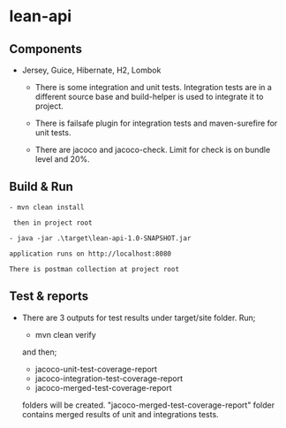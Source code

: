 # lean-api

## Components
    
- Jersey, Guice, Hibernate, H2, Lombok
    
  - There is some integration and unit tests. Integration tests are in a different source base and build-helper is used
    to integrate it to project.
    
  - There is failsafe plugin for integration tests and maven-surefire for unit tests. 
    
  - There are jacoco and jacoco-check. Limit for check is on bundle level and 20%.
    
    
## Build & Run

    - mvn clean install
    
     then in project root
     
    - java -jar .\target\lean-api-1.0-SNAPSHOT.jar
    
    application runs on http://localhost:8080
    
    There is postman collection at project root
    
## Test & reports

- There are 3 outputs for test results under target/site folder. Run;
    
    - mvn clean verify
    
    and then;
    
    - jacoco-unit-test-coverage-report
    - jacoco-integration-test-coverage-report
    - jacoco-merged-test-coverage-report
    
    folders will be created. "jacoco-merged-test-coverage-report" folder contains merged results of unit and 
    integrations tests.
    
